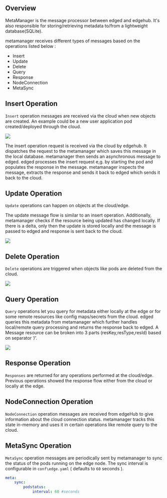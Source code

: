 
## Overview
MetaManager is the message processor between edged and edgehub.
It's also responsible for storing/retrieving metadata to/from a lightweight database(SQLite).

metamanager receives different types of messages based on the operations listed below :
- Insert
- Update
- Delete
- Query
- Response
- NodeConnection
- MetaSync

## Insert Operation
`Insert` operation messages are received via the cloud when new objects are created.
An example could be a new user application pod created/deployed through the cloud.

<img src="../images/metamanager/meta-insert.png">

The insert operation request is received via the cloud by edgehub. It dispatches the
request to the metamanager which saves this message in the local database.
metamanager then sends an asynchronous message to edged. edged processes the insert request e,g.
by starting the pod and populates the response in the message.
metamanager inspects the message, extracts the response and sends it back to edged
which sends it back to the cloud.

## Update Operation
`Update` operations can happen on objects at the cloud/edge.

The update message flow is similar to an insert operation. Additionally, metamanager checks if the resource being updated has changed locally. 
If there is a delta, only then the update is stored locally and the message is 
passed to edged and response is sent back to the cloud.

<img src="../images/metamanager/meta-update.png">

## Delete Operation
`Delete` operations are triggered when objects like pods are deleted from the 
cloud.

<img src="../images/metamanager/meta-delete.png">

## Query Operation
`Query` operations let you query for metadata either locally at the edge or for some remote resources like config maps/secrets from the cloud. edged queries this
metadata from metamanager which further handles local/remote query processing and
returns the response back to edged. A Message resource can be broken into 3 parts 
(resKey,resType,resId) based on separator ‘/’.

<img src="../images/metamanager/meta-query.png">

## Response Operation
`Responses` are returned for any operations performed at the cloud/edge. Previous operations
showed the response flow either from the cloud or locally at the edge.

## NodeConnection Operation
`NodeConnection` operation messages are received from edgeHub to give information about the cloud connection status. metamanager tracks this state in-memory and uses it in certain operations
like remote query to the cloud.

## MetaSync Operation
`MetaSync` operation messages are periodically sent by metamanager to sync the status of the
pods running on the edge node. The sync interval is configurable in `conf\edge.yaml` 
( defaults to `60` seconds ).

```yaml
meta:
    sync:
        podstatus:
            interval: 60 #seconds
```